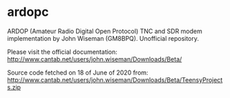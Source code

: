 # ardopc
ARDOP (Amateur Radio Digital Open Protocol) TNC and SDR modem implementation by John Wiseman (GM8BPQ). Unofficial repository.

Please visit the official documentation:
http://www.cantab.net/users/john.wiseman/Downloads/Beta/

Source code fetched on 18 of June of 2020 from:
http://www.cantab.net/users/john.wiseman/Downloads/Beta/TeensyProjects.zip
